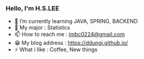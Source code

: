 ### Hello, I'm H.S.LEE 

- 🌱 I’m currently learning JAVA, SPRING, BACKEND
- 🤔 My major : Statistics
- 📫 How to reach me : imbc0224@gmail.com
- 😁 My blog address : https://ddungi.github.io/
- ⚡ What i like :  Coffee, New things

<!-- - 👯 I’m looking to collaborate on ... -->
<!-- - 🤔 I’m looking for help with ... -->
<!-- - 💬 Ask me about ... -->
<!-- 🔭 I’m currently working on ...-->
<!-- - 😄 Pronouns: ... -->
